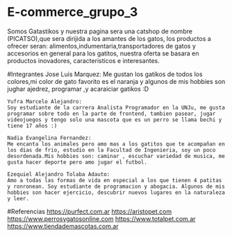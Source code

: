# E-commerce_grupo_3
Somos Gatastikos y nuestra pagina sera una catshop de nombre (PICATSO),que sera dirijida a los amantes de los gatos, los productos a ofrecer seran: alimentos,indumentaria,transportadores de gatos y accesorios en general para los gatitos, nuestra oferta se basara en productos inovadores, caracteristicos e interesantes.

#Integrantes
    Jose Luis Marquez:
    Me gustan los gatikos de todos los colores,mi color de gato favorito es el naranja y algunos de mis hobbies son jughar ajedrez, programar ,y acaraiciar gatikos :D

    Yufra Marcelo Alejandro:
    Soy estudiante de la carrera Analista Programador en la UNJu, me gusta programar sobre todo en la parte de frontend, tambien pasear, jugar videojuegos y tengo solo una mascota que es un perro se llama bechi y tiene 17 años :)
    
    Nadia Evangelina Fernandez: 
    Me encanta los animales pero amo mas a los gatitos que te acompañan en los dias de frio, estudio en la Facultad de Ingenieria, soy un poco desordenada.Mis hobbies son: caminar , escuchar variedad de musica, me gusta hacer deporte pero amo jugar el futbol. 
    
    Ezequiel Alejandro Tolaba Adauto:
    Amo a todas las formas de vida en especial a los que tienen 4 patitas y ronronean. Soy estudiante de programacion y abogacia. Algunos de mis hobbies son hacer ejercicio, descubrir nuevos lugares en la naturaleza y leer.

#Referencias
https://purfect.com.ar
https://aristopet.com
https://www.perrosygatosonline.com
https://www.totalpet.com.ar
https://www.tiendademascotas.com.ar